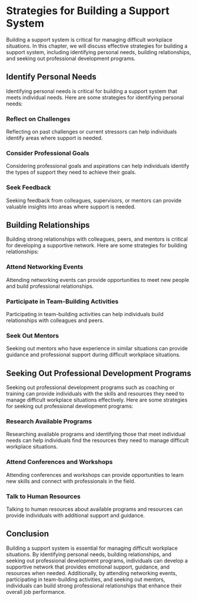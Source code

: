 Strategies for Building a Support System
==============================================================================

Building a support system is critical for managing difficult workplace situations. In this chapter, we will discuss effective strategies for building a support system, including identifying personal needs, building relationships, and seeking out professional development programs.

Identify Personal Needs
-----------------------

Identifying personal needs is critical for building a support system that meets individual needs. Here are some strategies for identifying personal needs:

### Reflect on Challenges

Reflecting on past challenges or current stressors can help individuals identify areas where support is needed.

### Consider Professional Goals

Considering professional goals and aspirations can help individuals identify the types of support they need to achieve their goals.

### Seek Feedback

Seeking feedback from colleagues, supervisors, or mentors can provide valuable insights into areas where support is needed.

Building Relationships
----------------------

Building strong relationships with colleagues, peers, and mentors is critical for developing a supportive network. Here are some strategies for building relationships:

### Attend Networking Events

Attending networking events can provide opportunities to meet new people and build professional relationships.

### Participate in Team-Building Activities

Participating in team-building activities can help individuals build relationships with colleagues and peers.

### Seek Out Mentors

Seeking out mentors who have experience in similar situations can provide guidance and professional support during difficult workplace situations.

Seeking Out Professional Development Programs
---------------------------------------------

Seeking out professional development programs such as coaching or training can provide individuals with the skills and resources they need to manage difficult workplace situations effectively. Here are some strategies for seeking out professional development programs:

### Research Available Programs

Researching available programs and identifying those that meet individual needs can help individuals find the resources they need to manage difficult workplace situations.

### Attend Conferences and Workshops

Attending conferences and workshops can provide opportunities to learn new skills and connect with professionals in the field.

### Talk to Human Resources

Talking to human resources about available programs and resources can provide individuals with additional support and guidance.

Conclusion
----------

Building a support system is essential for managing difficult workplace situations. By identifying personal needs, building relationships, and seeking out professional development programs, individuals can develop a supportive network that provides emotional support, guidance, and resources when needed. Additionally, by attending networking events, participating in team-building activities, and seeking out mentors, individuals can build strong professional relationships that enhance their overall job performance.
